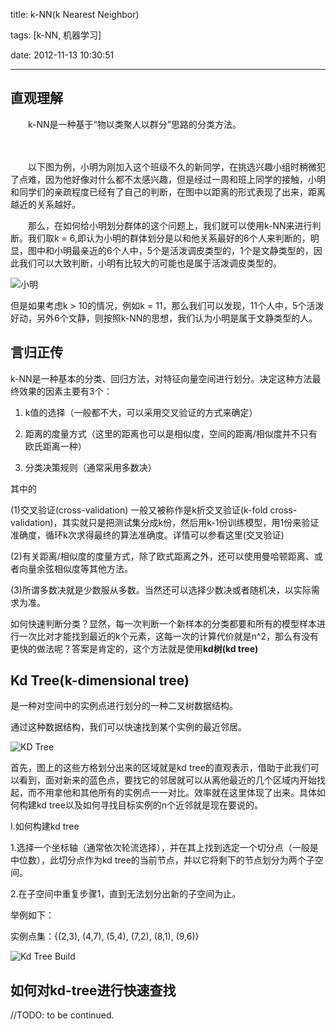 title: k-NN(k Nearest Neighbor)

tags: [k-NN, 机器学习]

date: 2012-11-13 10:30:51



---



## 直观理解

　　k-NN是一种基于“物以类聚人以群分”思路的分类方法。

　　

　　以下图为例，小明为刚加入这个班级不久的新同学，在挑选兴趣小组时稍微犯了点难，因为他好像对什么都不太感兴趣，但是经过一周和班上同学的接触，小明和同学们的亲疏程度已经有了自己的判断，在图中以距离的形式表现了出来，距离越近的关系越好。

　　那么，在如何给小明划分群体的这个问题上，我们就可以使用k-NN来进行判断。我们取k = 6,即认为小明的群体划分是以和他关系最好的6个人来判断的，明显，图中和小明最亲近的6个人中，5个是活泼调皮类型的，1个是文静类型的，因此我们可以大致判断，小明有比较大的可能也是属于活泼调皮类型的。



![小明](\img\2012-11-13-knn-01.png)



但是如果考虑k > 10的情况，例如k = 11，那么我们可以发现，11个人中，5个活泼好动，另外6个文静，则按照k-NN的思想，我们认为小明是属于文静类型的人。



<!--more-->



## 言归正传



k-NN是一种基本的分类、回归方法，对特征向量空间进行划分。决定这种方法最终效果的因素主要有3个：



1. k值的选择（一般都不大，可以采用交叉验证的方式来确定）

2. 距离的度量方式（这里的距离也可以是相似度，空间的距离/相似度并不只有欧氏距离一种）

3. 分类决策规则（通常采用多数决）



其中的



(1)交叉验证(cross-validation) 一般又被称作是k折交叉验证(k-fold cross-validation)，其实就只是把测试集分成k份，然后用k-1份训练模型，用1份来验证准确度，循环k次求得最终的算法准确度。详情可以参看这里(交叉验证)



(2)有关距离/相似度的度量方式，除了欧式距离之外，还可以使用曼哈顿距离、或者向量余弦相似度等其他方法。



(3)所谓多数决就是少数服从多数。当然还可以选择少数决或者随机决，以实际需求为准。



如何快速判断分类？显然，每一次判断一个新样本的分类都要和所有的模型样本进行一次比对才能找到最近的k个元素，这每一次的计算代价就是n^2，那么有没有更快的做法呢？答案是肯定的，这个方法就是使用**kd树(kd tree)**



## Kd Tree(k-dimensional tree)

是一种对空间中的实例点进行划分的一种二叉树数据结构。

通过这种数据结构，我们可以快速找到某个实例的最近邻居。



![KD Tree](\img\2012-11-13-knn-02.png)

首先，图上的这些方格划分出来的区域就是kd tree的直观表示，借助于此我们可以看到，面对新来的蓝色点，要找它的邻居就可以从离他最近的几个区域内开始找起，而不用拿他和其他所有的实例点一一对比。效率就在这里体现了出来。具体如何构建kd tree以及如何寻找目标实例的n个近邻就是现在要说的。

I.如何构建kd tree

1.选择一个坐标轴（通常依次轮流选择），并在其上找到选定一个切分点（一般是中位数），此切分点作为kd tree的当前节点，并以它将剩下的节点划分为两个子空间。

2.在子空间中重复步骤1，直到无法划分出新的子空间为止。

举例如下：

实例点集：{(2,3), (4,7), (5,4), (7,2), (8,1), (9,6)}



![Kd Tree Build](\img\2012-11-13-knn-03.png)



## 如何对kd-tree进行快速查找

//TODO: to be continued.

